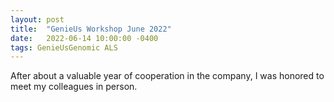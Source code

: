 ```yaml
---
layout: post
title:  "GenieUs Workshop June 2022"
date:   2022-06-14 10:00:00 -0400
tags: GenieUsGenomic ALS
---
```


After about a valuable year of cooperation in the company, I was honored to meet my colleagues in person.

